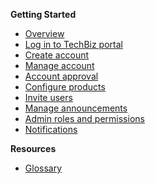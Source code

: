 <!-- - [Domain Terms](domain_terms.md)
- [Usage API](usage_api.md)
- [Onboarding Flow](onboarding_flow.md)
- [TechBiz Tutorial](techBiz_tutorial.md)
- [Create System](create_system.md)
- [Invite Users](invite_users.md) -->

**Getting Started**
  - [Overview](techBiz-overview.md)
  - [Log in to TechBiz portal](log-in-to-TechBiz-portal.md)
  - [Create account](create-account.md)
  - [Manage account](manage-account.md)
  - [Account approval](account-approval.md)
  - [Configure products](configure-products.md)
  - [Invite users](invite-users.md)
  - [Manage announcements](manage-announcements.md)
  - [Admin roles and permissions](admin-roles-and-permissions.md)
  - [Notifications](notifications.md)
  
**Resources**
  - [Glossary](glossary.md)

